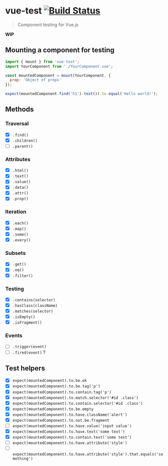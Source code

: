 # vue-test [![Build Status](https://travis-ci.org/callumacrae/vue-test.svg?branch=master)](https://travis-ci.org/callumacrae/vue-test)

> Component testing for Vue.js

**WIP**

## Mounting a component for testing

```js
import { mount } from 'vue-test';
import YourComponent from './YourComponent.vue';

const mountedComponent = mount(YourComponent, {
  prop: 'Object of props'
});

expect(mountedComponent.find('h1').text()).to.equal('Hello world!');
```

## Methods

### Traversal

- [x] `.find()`
- [x] `.children()`
- [ ] `.parent()`

### Attributes

- [x] `.html()`
- [x] `.text()`
- [x] `.value()`
- [x] `.data()`
- [x] `.attr()`
- [x] `.prop()`

### Iteration

- [x] `.each()`
- [x] `.map()`
- [x] `.some()`
- [x] `.every()`

### Subsets

- [x] `.get()`
- [x] `.eq()`
- [x] `.filter()`

### Testing

- [x] `.contains(selector)`
- [x] `.hasClass(className)`
- [x] `.matches(selector)`
- [x] `.isEmpty()`
- [x] `.isFragment()`

### Events

- [ ] `.trigger(event)`
- [ ] `.fired(event)` ?

## Test helpers

- [x] `expect(mountedComponent).to.be.ok`
- [x] `expect(mountedComponent).to.be.tag('p')`
- [x] `expect(mountedComponent).to.contain.tag('p')`
- [x] `expect(mountedComponent).to.match.selector('#id .class')`
- [x] `expect(mountedComponent).to.contain.selector('#id .class')`
- [x] `expect(mountedComponent).to.be.empty`
- [x] `expect(mountedComponent).to.have.className('alert')`
- [x] `expect(mountedComponent).to.not.be.fragment`
- [ ] `expect(mountedComponent).to.have.value('input value')`
- [x] `expect(mountedComponent).to.have.text('some text')`
- [x] `expect(mountedComponent).to.contain.text('some text')`
- [ ] `expect(mountedComponent).to.have.attribute('style')`
- [ ] `expect(mountedComponent).to.have.attribute('style').that.equals('something')`
